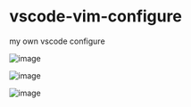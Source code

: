 # vscode-vim-configure
my own vscode configure

![image](https://github.com/user-attachments/assets/cb1cf6be-31f7-4ecf-b7e2-151c724a2965)



![image](https://github.com/user-attachments/assets/723fd35b-14ff-40af-a1e3-71a0c24c2e16)




![image](https://github.com/user-attachments/assets/d9e857c8-abce-4eca-bfbb-c382123beedb)



